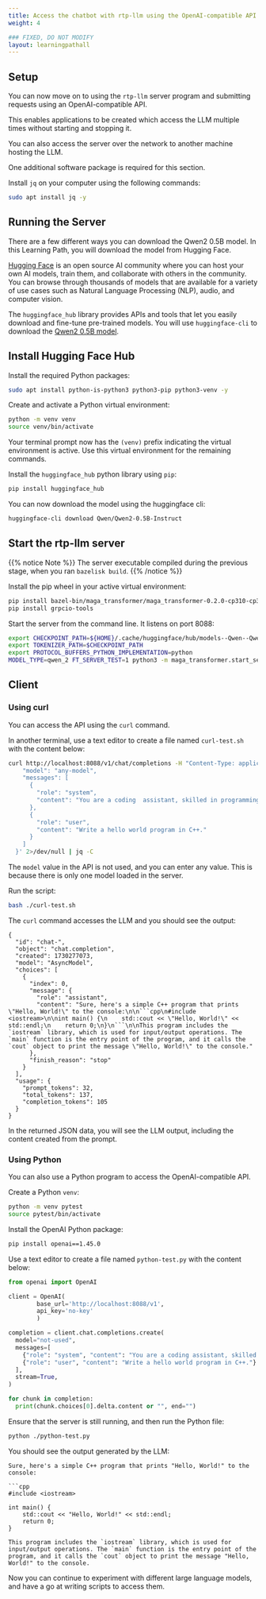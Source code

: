 ```yaml
---
title: Access the chatbot with rtp-llm using the OpenAI-compatible API
weight: 4

### FIXED, DO NOT MODIFY
layout: learningpathall
---
```

## Setup

You can now move on to using the `rtp-llm` server program and submitting requests using an OpenAI-compatible API.

This enables applications to be created which access the LLM multiple times without starting and stopping it. 

You can also access the server over the network to another machine hosting the LLM.

One additional software package is required for this section. 

Install `jq` on your computer using the following commands:

```bash
sudo apt install jq -y
```

## Running the Server

There are a few different ways you can download the Qwen2 0.5B model. In this Learning Path, you will download the model from Hugging Face.

[Hugging Face](https://huggingface.co/) is an open source AI community where you can host your own AI models, train them, and collaborate with others in the community. You can browse through thousands of models that are available for a variety of use cases such as Natural Language Processing (NLP), audio, and computer vision.

The `huggingface_hub` library provides APIs and tools that let you easily download and fine-tune pre-trained models. You will use `huggingface-cli` to download the [Qwen2 0.5B model](https://huggingface.co/Qwen/Qwen2-0.5B-Instruct).

## Install Hugging Face Hub

Install the required Python packages:

```bash
sudo apt install python-is-python3 python3-pip python3-venv -y
```

Create and activate a Python virtual environment:

```bash
python -m venv venv
source venv/bin/activate
```

Your terminal prompt now has the `(venv)` prefix indicating the virtual environment is active. Use this virtual environment for the remaining commands.

Install the `huggingface_hub` python library using `pip`:

```bash
pip install huggingface_hub
```

You can now download the model using the huggingface cli:

```bash
huggingface-cli download Qwen/Qwen2-0.5B-Instruct
```

## Start the rtp-llm server

{{% notice Note %}}
The server executable compiled during the previous stage, when you ran `bazelisk build`. {{% /notice %}}

Install the pip wheel in your active virtual environment:

```bash
pip install bazel-bin/maga_transformer/maga_transformer-0.2.0-cp310-cp310-linux_aarch64.whl
pip install grpcio-tools
```
Start the server from the command line. It listens on port 8088:

```bash
export CHECKPOINT_PATH=${HOME}/.cache/huggingface/hub/models--Qwen--Qwen2-0.5B-Instruct/snapshots/c540970f9e29518b1d8f06ab8b24cba66ad77b6d/
export TOKENIZER_PATH=$CHECKPOINT_PATH 
export PROTOCOL_BUFFERS_PYTHON_IMPLEMENTATION=python
MODEL_TYPE=qwen_2 FT_SERVER_TEST=1 python3 -m maga_transformer.start_server
```

## Client

### Using curl

You can access the API using the `curl` command. 

In another terminal, use a text editor to create a file named `curl-test.sh` with the content below: 

```bash
curl http://localhost:8088/v1/chat/completions -H "Content-Type: application/json"   -d '{
    "model": "any-model",
    "messages": [
      {
        "role": "system",
        "content": "You are a coding  assistant, skilled in programming."
      },
      {
        "role": "user",
        "content": "Write a hello world program in C++."
      }
    ]
  }' 2>/dev/null | jq -C
```

The `model` value in the API is not used, and you can enter any value. This is because there is only one model loaded in the server. 

Run the script:

```bash
bash ./curl-test.sh
```

The `curl` command accesses the LLM and you should see the output:

```output
{
  "id": "chat-",
  "object": "chat.completion",
  "created": 1730277073,
  "model": "AsyncModel",
  "choices": [
    {
      "index": 0,
      "message": {
        "role": "assistant",
        "content": "Sure, here's a simple C++ program that prints \"Hello, World!\" to the console:\n\n```cpp\n#include <iostream>\n\nint main() {\n    std::cout << \"Hello, World!\" << std::endl;\n    return 0;\n}\n```\n\nThis program includes the `iostream` library, which is used for input/output operations. The `main` function is the entry point of the program, and it calls the `cout` object to print the message \"Hello, World!\" to the console."
      },
      "finish_reason": "stop"
    }
  ],
  "usage": {
    "prompt_tokens": 32,
    "total_tokens": 137,
    "completion_tokens": 105
  }
}
```

In the returned JSON data, you will see the LLM output, including the content created from the prompt. 

### Using Python

You can also use a Python program to access the OpenAI-compatible API.

Create a Python `venv`:

```bash
python -m venv pytest
source pytest/bin/activate
```

Install the OpenAI Python package:
```bash
pip install openai==1.45.0
```

Use a text editor to create a file named `python-test.py` with the content below: 

```python
from openai import OpenAI

client = OpenAI(
        base_url='http://localhost:8088/v1',
        api_key='no-key'
        )

completion = client.chat.completions.create(
  model="not-used",
  messages=[
    {"role": "system", "content": "You are a coding assistant, skilled in programming.."},
    {"role": "user", "content": "Write a hello world program in C++."}
  ],
  stream=True,
)

for chunk in completion:
  print(chunk.choices[0].delta.content or "", end="")
```

Ensure that the server is still running, and then run the Python file:

```bash
python ./python-test.py
```

You should see the output generated by the LLM:

```output
Sure, here's a simple C++ program that prints "Hello, World!" to the console:

```cpp
#include <iostream>

int main() {
    std::cout << "Hello, World!" << std::endl;
    return 0;
}

This program includes the `iostream` library, which is used for input/output operations. The `main` function is the entry point of the program, and it calls the `cout` object to print the message "Hello, World!" to the console.
```

Now you can continue to experiment with different large language models, and have a go at writing scripts to access them.
